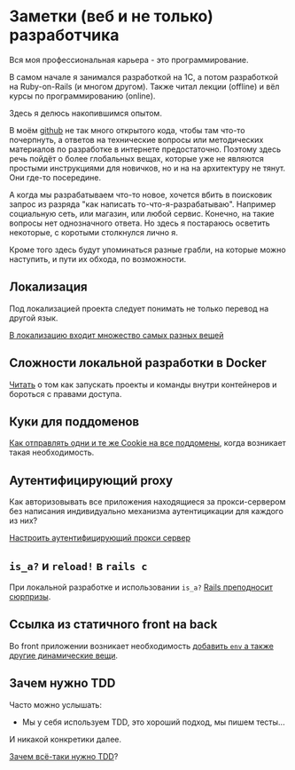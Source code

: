 # Заметки (веб и не только) разработчика

Вся моя профессиональная карьера - это программирование.

В самом начале я занимался разработкой на 1C,
а потом разработкой на Ruby-on-Rails (и многом другом).
Также читал лекции (offline) и вёл курсы по программированию (online).

Здесь я делюсь накопившимся опытом.

В моём [github](https://github.com/nirname) не так много открытого кода, чтобы там что-то почерпнуть,
а ответов на технические вопросы или методических материалов по разработке в интернете предостаточно.
Поэтому здесь речь пойдёт о более глобальных вещах, которые уже не являются простыми инструкциями
для новичков, но и на на архитектуру не тянут.
Они где-то посередине.

А когда мы разрабатываем что-то новое, хочется вбить в поисковик запрос из разряда
"как написать то-что-я-разрабатываю". Например социальную сеть, или магазин, или любой сервис.
Конечно, на такие вопросы нет однозначного ответа.
Но здесь я постараюсь осветить некоторые, с коротыми столкнулся лично я.

Кроме того здесь будут упоминаться разные грабли, на которые можно наступить,
и пути их обхода, по возможности.

## Локализация

Под локализацией проекта следует понимать не только перевод на другой язык.

[В локализацию входит множество самых разных вещей](localization.md)

## Сложности локальной разработки в Docker

[Читать](local-docker-development.md) о том как запускать проекты и команды внутри контейнеров и бороться с правами доступа.

## Куки для поддоменов

[Как отправлять одни и те же Cookie на все поддомены](cookie-sharing.md),
когда возникает такая необходимость.

## Аутентифицирующий proxy

Как авторизовывать все приложения находящиеся за прокси-сервером
без написания индивидуально механизма аутентицикации для каждого из них?

[Настроить аутентифицирующий прокси сервер](auth-proxy.md)

## `is_a?` и `reload!` в `rails c`

При локальной разработке и использовании `is_a?` [Rails преподносит сюрпризы](rails-reload.md).

## Ссылка из статичного front на back

Во front приложении возникает необходимость
[добавить `env` а также другие динамические вещи](url-from-static-front-to-back.md).

## Зачем нужно TDD

Часто можно услышать:

- Мы у себя используем TDD, это хороший подход, мы пишем тесты...

И никакой конкретики далее.

[Зачем всё-таки нужно TDD](what-is-tdd-for.md)?